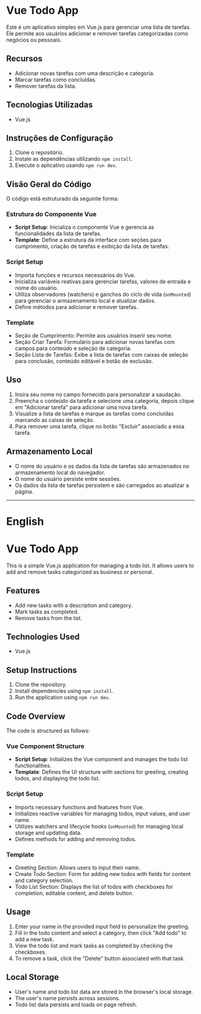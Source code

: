 # Vue Todo App

Este é um aplicativo simples em Vue.js para gerenciar uma lista de tarefas. Ele permite aos usuários adicionar e remover tarefas categorizadas como negócios ou pessoais.

## Recursos

- Adicionar novas tarefas com uma descrição e categoria.
- Marcar tarefas como concluídas.
- Remover tarefas da lista.

## Tecnologias Utilizadas

- Vue.js

## Instruções de Configuração

1. Clone o repositório.
2. Instale as dependências utilizando `npm install`.
3. Execute o aplicativo usando `npm run dev`.

## Visão Geral do Código

O código está estruturado da seguinte forma:

### Estrutura do Componente Vue

- **Script Setup**: Inicializa o componente Vue e gerencia as funcionalidades da lista de tarefas.
- **Template**: Define a estrutura da interface com seções para cumprimento, criação de tarefas e exibição da lista de tarefas.

### Script Setup

- Importa funções e recursos necessários do Vue.
- Inicializa variáveis reativas para gerenciar tarefas, valores de entrada e nome do usuário.
- Utiliza observadores (watchers) e ganchos do ciclo de vida (`onMounted`) para gerenciar o armazenamento local e atualizar dados.
- Define métodos para adicionar e remover tarefas.

### Template

- Seção de Cumprimento: Permite aos usuários inserir seu nome.
- Seção Criar Tarefa: Formulário para adicionar novas tarefas com campos para conteúdo e seleção de categoria.
- Seção Lista de Tarefas: Exibe a lista de tarefas com caixas de seleção para conclusão, conteúdo editável e botão de exclusão.

## Uso

1. Insira seu nome no campo fornecido para personalizar a saudação.
2. Preencha o conteúdo da tarefa e selecione uma categoria, depois clique em "Adicionar tarefa" para adicionar uma nova tarefa.
3. Visualize a lista de tarefas e marque as tarefas como concluídas marcando as caixas de seleção.
4. Para remover uma tarefa, clique no botão "Excluir" associado a essa tarefa.

## Armazenamento Local

- O nome do usuário e os dados da lista de tarefas são armazenados no armazenamento local do navegador.
- O nome do usuário persiste entre sessões.
- Os dados da lista de tarefas persistem e são carregados ao atualizar a página.


---

# English

# Vue Todo App

This is a simple Vue.js application for managing a todo list. It allows users to add and remove tasks categorized as business or personal.

## Features

- Add new tasks with a description and category.
- Mark tasks as completed.
- Remove tasks from the list.

## Technologies Used

- Vue.js

## Setup Instructions

1. Clone the repository.
2. Install dependencies using `npm install`.
3. Run the application using `npm run dev`.

## Code Overview

The code is structured as follows:

### Vue Component Structure

- **Script Setup**: Initializes the Vue component and manages the todo list functionalities.
- **Template**: Defines the UI structure with sections for greeting, creating todos, and displaying the todo list.

### Script Setup

- Imports necessary functions and features from Vue.
- Initializes reactive variables for managing todos, input values, and user name.
- Utilizes watchers and lifecycle hooks (`onMounted`) for managing local storage and updating data.
- Defines methods for adding and removing todos.

### Template

- Greeting Section: Allows users to input their name.
- Create Todo Section: Form for adding new todos with fields for content and category selection.
- Todo List Section: Displays the list of todos with checkboxes for completion, editable content, and delete button.

## Usage

1. Enter your name in the provided input field to personalize the greeting.
2. Fill in the todo content and select a category, then click "Add todo" to add a new task.
3. View the todo list and mark tasks as completed by checking the checkboxes.
4. To remove a task, click the "Delete" button associated with that task.

## Local Storage

- User's name and todo list data are stored in the browser's local storage.
- The user's name persists across sessions.
- Todo list data persists and loads on page refresh.